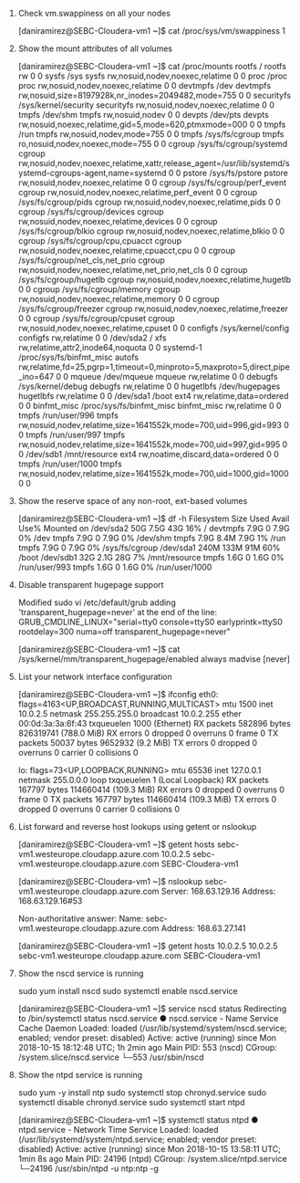 1. Check vm.swappiness on all your nodes

	[daniramirez@SEBC-Cloudera-vm1 ~]$ cat /proc/sys/vm/swappiness
	1

2. Show the mount attributes of all volumes

	[daniramirez@SEBC-Cloudera-vm1 ~]$ cat /proc/mounts
	rootfs / rootfs rw 0 0
	sysfs /sys sysfs rw,nosuid,nodev,noexec,relatime 0 0
	proc /proc proc rw,nosuid,nodev,noexec,relatime 0 0
	devtmpfs /dev devtmpfs rw,nosuid,size=8197928k,nr_inodes=2049482,mode=755 0 0
	securityfs /sys/kernel/security securityfs rw,nosuid,nodev,noexec,relatime 0 0
	tmpfs /dev/shm tmpfs rw,nosuid,nodev 0 0
	devpts /dev/pts devpts rw,nosuid,noexec,relatime,gid=5,mode=620,ptmxmode=000 0 0
	tmpfs /run tmpfs rw,nosuid,nodev,mode=755 0 0
	tmpfs /sys/fs/cgroup tmpfs ro,nosuid,nodev,noexec,mode=755 0 0
	cgroup /sys/fs/cgroup/systemd cgroup rw,nosuid,nodev,noexec,relatime,xattr,release_agent=/usr/lib/systemd/systemd-cgroups-agent,name=systemd 0 0
	pstore /sys/fs/pstore pstore rw,nosuid,nodev,noexec,relatime 0 0
	cgroup /sys/fs/cgroup/perf_event cgroup rw,nosuid,nodev,noexec,relatime,perf_event 0 0
	cgroup /sys/fs/cgroup/pids cgroup rw,nosuid,nodev,noexec,relatime,pids 0 0
	cgroup /sys/fs/cgroup/devices cgroup rw,nosuid,nodev,noexec,relatime,devices 0 0
	cgroup /sys/fs/cgroup/blkio cgroup rw,nosuid,nodev,noexec,relatime,blkio 0 0
	cgroup /sys/fs/cgroup/cpu,cpuacct cgroup rw,nosuid,nodev,noexec,relatime,cpuacct,cpu 0 0
	cgroup /sys/fs/cgroup/net_cls,net_prio cgroup rw,nosuid,nodev,noexec,relatime,net_prio,net_cls 0 0
	cgroup /sys/fs/cgroup/hugetlb cgroup rw,nosuid,nodev,noexec,relatime,hugetlb 0 0
	cgroup /sys/fs/cgroup/memory cgroup rw,nosuid,nodev,noexec,relatime,memory 0 0
	cgroup /sys/fs/cgroup/freezer cgroup rw,nosuid,nodev,noexec,relatime,freezer 0 0
	cgroup /sys/fs/cgroup/cpuset cgroup rw,nosuid,nodev,noexec,relatime,cpuset 0 0
	configfs /sys/kernel/config configfs rw,relatime 0 0
	/dev/sda2 / xfs rw,relatime,attr2,inode64,noquota 0 0
	systemd-1 /proc/sys/fs/binfmt_misc autofs rw,relatime,fd=25,pgrp=1,timeout=0,minproto=5,maxproto=5,direct,pipe_ino=647 0 0
	mqueue /dev/mqueue mqueue rw,relatime 0 0
	debugfs /sys/kernel/debug debugfs rw,relatime 0 0
	hugetlbfs /dev/hugepages hugetlbfs rw,relatime 0 0
	/dev/sda1 /boot ext4 rw,relatime,data=ordered 0 0
	binfmt_misc /proc/sys/fs/binfmt_misc binfmt_misc rw,relatime 0 0
	tmpfs /run/user/996 tmpfs rw,nosuid,nodev,relatime,size=1641552k,mode=700,uid=996,gid=993 0 0
	tmpfs /run/user/997 tmpfs rw,nosuid,nodev,relatime,size=1641552k,mode=700,uid=997,gid=995 0 0
	/dev/sdb1 /mnt/resource ext4 rw,noatime,discard,data=ordered 0 0
	tmpfs /run/user/1000 tmpfs rw,nosuid,nodev,relatime,size=1641552k,mode=700,uid=1000,gid=1000 0 0

3. Show the reserve space of any non-root, ext-based volumes

	[daniramirez@SEBC-Cloudera-vm1 ~]$ df -h
	Filesystem      Size  Used Avail Use% Mounted on
	/dev/sda2        50G  7.5G   43G  16% /
	devtmpfs        7.9G     0  7.9G   0% /dev
	tmpfs           7.9G     0  7.9G   0% /dev/shm
	tmpfs           7.9G  8.4M  7.9G   1% /run
	tmpfs           7.9G     0  7.9G   0% /sys/fs/cgroup
	/dev/sda1       240M  133M   91M  60% /boot
	/dev/sdb1        32G  2.1G   28G   7% /mnt/resource
	tmpfs           1.6G     0  1.6G   0% /run/user/993
	tmpfs           1.6G     0  1.6G   0% /run/user/1000


4. Disable transparent hugepage support

	Modified sudo vi /etc/default/grub adding 'transparent_hugepage=never' at the end of the line:
		GRUB_CMDLINE_LINUX="serial=tty0 console=ttyS0 earlyprintk=ttyS0 rootdelay=300 numa=off transparent_hugepage=never"

	[daniramirez@SEBC-Cloudera-vm1 ~]$ cat /sys/kernel/mm/transparent_hugepage/enabled
	always madvise [never]

5. List your network interface configuration

	[daniramirez@SEBC-Cloudera-vm1 ~]$ ifconfig
	eth0: flags=4163<UP,BROADCAST,RUNNING,MULTICAST>  mtu 1500
	        inet 10.0.2.5  netmask 255.255.255.0  broadcast 10.0.2.255
	        ether 00:0d:3a:3a:6f:43  txqueuelen 1000  (Ethernet)
	        RX packets 582896  bytes 826319741 (788.0 MiB)
	        RX errors 0  dropped 0  overruns 0  frame 0
	        TX packets 50037  bytes 9652932 (9.2 MiB)
	        TX errors 0  dropped 0 overruns 0  carrier 0  collisions 0

	lo: flags=73<UP,LOOPBACK,RUNNING>  mtu 65536
	        inet 127.0.0.1  netmask 255.0.0.0
	        loop  txqueuelen 1  (Local Loopback)
	        RX packets 167797  bytes 114660414 (109.3 MiB)
	        RX errors 0  dropped 0  overruns 0  frame 0
	        TX packets 167797  bytes 114660414 (109.3 MiB)
	        TX errors 0  dropped 0 overruns 0  carrier 0  collisions 0


6. List forward and reverse host lookups using getent or nslookup

	[daniramirez@SEBC-Cloudera-vm1 ~]$ getent hosts sebc-vm1.westeurope.cloudapp.azure.com
	10.0.2.5        sebc-vm1.westeurope.cloudapp.azure.com SEBC-Cloudera-vm1

	[daniramirez@SEBC-Cloudera-vm1 ~]$ nslookup sebc-vm1.westeurope.cloudapp.azure.com
	Server:         168.63.129.16
	Address:        168.63.129.16#53

	Non-authoritative answer:
	Name:   sebc-vm1.westeurope.cloudapp.azure.com
	Address: 168.63.27.141


	[daniramirez@SEBC-Cloudera-vm1 ~]$ getent hosts 10.0.2.5
	10.0.2.5        sebc-vm1.westeurope.cloudapp.azure.com SEBC-Cloudera-vm1

7. Show the nscd service is running

	sudo yum install nscd
	sudo systemctl enable nscd.service

	[daniramirez@SEBC-Cloudera-vm1 ~]$ service nscd status
	Redirecting to /bin/systemctl status nscd.service
	● nscd.service - Name Service Cache Daemon
	   Loaded: loaded (/usr/lib/systemd/system/nscd.service; enabled; vendor preset: disabled)
	   Active: active (running) since Mon 2018-10-15 18:12:48 UTC; 1h 2min ago
	 Main PID: 553 (nscd)
	   CGroup: /system.slice/nscd.service
	           └─553 /usr/sbin/nscd


8. Show the ntpd service is running

	sudo yum -y install ntp
	sudo systemctl stop chronyd.service
	sudo systemctl disable chronyd.service
	sudo systemctl start ntpd

	[daniramirez@SEBC-Cloudera-vm1 ~]$ systemctl status ntpd
	● ntpd.service - Network Time Service
	   Loaded: loaded (/usr/lib/systemd/system/ntpd.service; enabled; vendor preset: disabled)
	   Active: active (running) since Mon 2018-10-15 13:58:11 UTC; 1min 8s ago
	 Main PID: 24196 (ntpd)
	   CGroup: /system.slice/ntpd.service
	           └─24196 /usr/sbin/ntpd -u ntp:ntp -g

